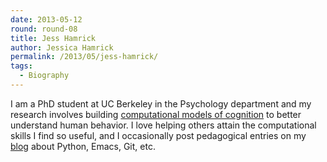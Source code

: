 ```yaml
---
date: 2013-05-12
round: round-08
title: Jess Hamrick
author: Jessica Hamrick
permalink: /2013/05/jess-hamrick/
tags:
  - Biography
---
```

I am a PhD student at UC Berkeley in the Psychology department and my research involves building [computational models of cognition][1] to better understand human behavior. I love helping others attain the computational skills I find so useful, and I occasionally post pedagogical entries on my [blog][2] about Python, Emacs, Git, etc.

 [1]: http://cocosci.berkeley.edu/research.php
 [2]: http://www.jesshamrick.com/

